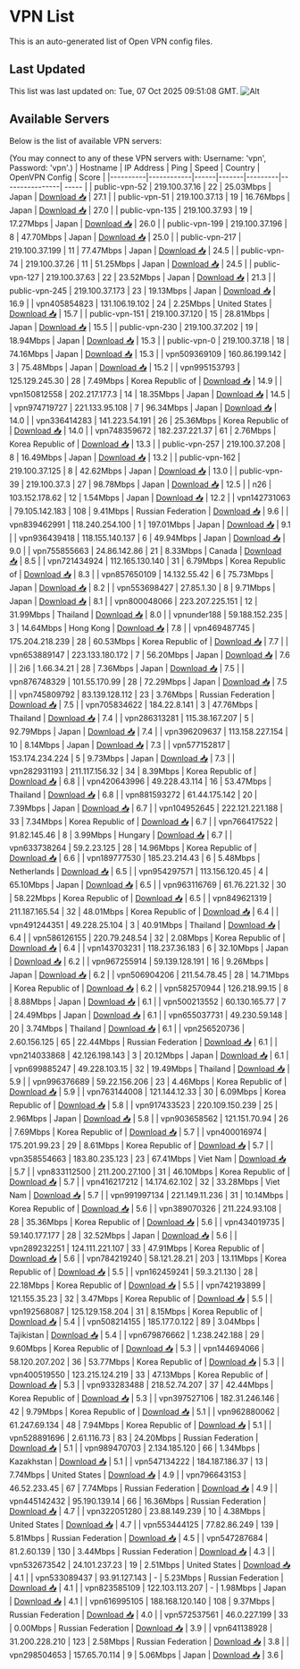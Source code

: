 # VPN List

This is an auto-generated list of Open VPN config files.

## Last Updated

This list was last updated on: Tue, 07 Oct 2025 09:51:08 GMT.
![Alt](https://repobeats.axiom.co/api/embed/186b98318ef1479477931607c1ad7d823f12451f.svg "Repobeats analytics image")

## Available Servers

Below is the list of available VPN servers:

(You may connect to any of these VPN servers with: Username: 'vpn', Password: 'vpn'.)
| Hostname | IP Address | Ping | Speed | Country | OpenVPN Config | Score |
|----------|------------|------|-------|---------|----------------| ----- |
| public-vpn-52 | 219.100.37.16 | 22 | 25.03Mbps | Japan | [Download 📥](./configs/server_0_JP.ovpn) | 27.1 |
| public-vpn-51 | 219.100.37.13 | 19 | 16.76Mbps | Japan | [Download 📥](./configs/server_1_JP.ovpn) | 27.0 |
| public-vpn-135 | 219.100.37.93 | 19 | 17.27Mbps | Japan | [Download 📥](./configs/server_2_JP.ovpn) | 26.0 |
| public-vpn-199 | 219.100.37.196 | 8 | 47.70Mbps | Japan | [Download 📥](./configs/server_3_JP.ovpn) | 25.0 |
| public-vpn-217 | 219.100.37.199 | 11 | 77.47Mbps | Japan | [Download 📥](./configs/server_4_JP.ovpn) | 24.5 |
| public-vpn-74 | 219.100.37.26 | 11 | 51.25Mbps | Japan | [Download 📥](./configs/server_5_JP.ovpn) | 24.5 |
| public-vpn-127 | 219.100.37.63 | 22 | 23.52Mbps | Japan | [Download 📥](./configs/server_6_JP.ovpn) | 21.3 |
| public-vpn-245 | 219.100.37.173 | 23 | 19.13Mbps | Japan | [Download 📥](./configs/server_7_JP.ovpn) | 16.9 |
| vpn405854823 | 131.106.19.102 | 24 | 2.25Mbps | United States | [Download 📥](./configs/server_8_US.ovpn) | 15.7 |
| public-vpn-151 | 219.100.37.120 | 15 | 28.81Mbps | Japan | [Download 📥](./configs/server_9_JP.ovpn) | 15.5 |
| public-vpn-230 | 219.100.37.202 | 19 | 18.94Mbps | Japan | [Download 📥](./configs/server_10_JP.ovpn) | 15.3 |
| public-vpn-0 | 219.100.37.18 | 18 | 74.16Mbps | Japan | [Download 📥](./configs/server_11_JP.ovpn) | 15.3 |
| vpn509369109 | 160.86.199.142 | 3 | 75.48Mbps | Japan | [Download 📥](./configs/server_12_JP.ovpn) | 15.2 |
| vpn995153793 | 125.129.245.30 | 28 | 7.49Mbps | Korea Republic of | [Download 📥](./configs/server_13_KR.ovpn) | 14.9 |
| vpn150812558 | 202.217.177.3 | 14 | 18.35Mbps | Japan | [Download 📥](./configs/server_14_JP.ovpn) | 14.5 |
| vpn974719727 | 221.133.95.108 | 7 | 96.34Mbps | Japan | [Download 📥](./configs/server_15_JP.ovpn) | 14.0 |
| vpn336414283 | 141.223.54.191 | 26 | 25.36Mbps | Korea Republic of | [Download 📥](./configs/server_16_KR.ovpn) | 14.0 |
| vpn748359672 | 182.237.221.37 | 61 | 2.76Mbps | Korea Republic of | [Download 📥](./configs/server_17_KR.ovpn) | 13.3 |
| public-vpn-257 | 219.100.37.208 | 8 | 16.49Mbps | Japan | [Download 📥](./configs/server_18_JP.ovpn) | 13.2 |
| public-vpn-162 | 219.100.37.125 | 8 | 42.62Mbps | Japan | [Download 📥](./configs/server_19_JP.ovpn) | 13.0 |
| public-vpn-39 | 219.100.37.3 | 27 | 98.78Mbps | Japan | [Download 📥](./configs/server_20_JP.ovpn) | 12.5 |
| n26 | 103.152.178.62 | 12 | 1.54Mbps | Japan | [Download 📥](./configs/server_21_JP.ovpn) | 12.2 |
| vpn142731063 | 79.105.142.183 | 108 | 9.41Mbps | Russian Federation | [Download 📥](./configs/server_22_RU.ovpn) | 9.6 |
| vpn839462991 | 118.240.254.100 | 1 | 197.01Mbps | Japan | [Download 📥](./configs/server_23_JP.ovpn) | 9.1 |
| vpn936439418 | 118.155.140.137 | 6 | 49.94Mbps | Japan | [Download 📥](./configs/server_24_JP.ovpn) | 9.0 |
| vpn755855663 | 24.86.142.86 | 21 | 8.33Mbps | Canada | [Download 📥](./configs/server_25_CA.ovpn) | 8.5 |
| vpn721434924 | 112.165.130.140 | 31 | 6.79Mbps | Korea Republic of | [Download 📥](./configs/server_26_KR.ovpn) | 8.3 |
| vpn857650109 | 14.132.55.42 | 6 | 75.73Mbps | Japan | [Download 📥](./configs/server_27_JP.ovpn) | 8.2 |
| vpn553698427 | 27.85.1.30 | 8 | 9.71Mbps | Japan | [Download 📥](./configs/server_28_JP.ovpn) | 8.1 |
| vpn800048066 | 223.207.225.151 | 12 | 31.99Mbps | Thailand | [Download 📥](./configs/server_29_TH.ovpn) | 8.0 |
| vpnunder188 | 59.188.152.235 | 3 | 14.64Mbps | Hong Kong | [Download 📥](./configs/server_30_HK.ovpn) | 7.8 |
| vpn469487745 | 175.204.218.239 | 28 | 60.53Mbps | Korea Republic of | [Download 📥](./configs/server_31_KR.ovpn) | 7.7 |
| vpn653889147 | 223.133.180.172 | 7 | 56.20Mbps | Japan | [Download 📥](./configs/server_32_JP.ovpn) | 7.6 |
| 2i6 | 1.66.34.21 | 28 | 7.36Mbps | Japan | [Download 📥](./configs/server_33_JP.ovpn) | 7.5 |
| vpn876748329 | 101.55.170.99 | 28 | 72.29Mbps | Japan | [Download 📥](./configs/server_34_JP.ovpn) | 7.5 |
| vpn745809792 | 83.139.128.112 | 23 | 3.76Mbps | Russian Federation | [Download 📥](./configs/server_35_RU.ovpn) | 7.5 |
| vpn705834622 | 184.22.8.141 | 3 | 47.76Mbps | Thailand | [Download 📥](./configs/server_36_TH.ovpn) | 7.4 |
| vpn286313281 | 115.38.167.207 | 5 | 92.79Mbps | Japan | [Download 📥](./configs/server_37_JP.ovpn) | 7.4 |
| vpn396209637 | 113.158.227.154 | 10 | 8.14Mbps | Japan | [Download 📥](./configs/server_38_JP.ovpn) | 7.3 |
| vpn577152817 | 153.174.234.224 | 5 | 9.73Mbps | Japan | [Download 📥](./configs/server_39_JP.ovpn) | 7.3 |
| vpn282931193 | 211.117.156.32 | 34 | 8.39Mbps | Korea Republic of | [Download 📥](./configs/server_40_KR.ovpn) | 6.8 |
| vpn420643996 | 49.228.43.114 | 16 | 53.47Mbps | Thailand | [Download 📥](./configs/server_41_TH.ovpn) | 6.8 |
| vpn881593272 | 61.44.175.142 | 20 | 7.39Mbps | Japan | [Download 📥](./configs/server_42_JP.ovpn) | 6.7 |
| vpn104952645 | 222.121.221.188 | 33 | 7.34Mbps | Korea Republic of | [Download 📥](./configs/server_43_KR.ovpn) | 6.7 |
| vpn766417522 | 91.82.145.46 | 8 | 3.99Mbps | Hungary | [Download 📥](./configs/server_44_HU.ovpn) | 6.7 |
| vpn633738264 | 59.2.23.125 | 28 | 14.96Mbps | Korea Republic of | [Download 📥](./configs/server_45_KR.ovpn) | 6.6 |
| vpn189777530 | 185.23.214.43 | 6 | 5.48Mbps | Netherlands | [Download 📥](./configs/server_46_NL.ovpn) | 6.5 |
| vpn954297571 | 113.156.120.45 | 4 | 65.10Mbps | Japan | [Download 📥](./configs/server_47_JP.ovpn) | 6.5 |
| vpn963116769 | 61.76.221.32 | 30 | 58.22Mbps | Korea Republic of | [Download 📥](./configs/server_48_KR.ovpn) | 6.5 |
| vpn849621319 | 211.187.165.54 | 32 | 48.01Mbps | Korea Republic of | [Download 📥](./configs/server_49_KR.ovpn) | 6.4 |
| vpn491244351 | 49.228.25.104 | 3 | 40.91Mbps | Thailand | [Download 📥](./configs/server_50_TH.ovpn) | 6.4 |
| vpn586126155 | 220.79.248.54 | 32 | 2.08Mbps | Korea Republic of | [Download 📥](./configs/server_51_KR.ovpn) | 6.4 |
| vpn143703231 | 118.237.36.183 | 6 | 32.10Mbps | Japan | [Download 📥](./configs/server_52_JP.ovpn) | 6.2 |
| vpn967255914 | 59.139.128.191 | 16 | 9.26Mbps | Japan | [Download 📥](./configs/server_53_JP.ovpn) | 6.2 |
| vpn506904206 | 211.54.78.45 | 28 | 14.71Mbps | Korea Republic of | [Download 📥](./configs/server_54_KR.ovpn) | 6.2 |
| vpn582570944 | 126.218.99.15 | 8 | 8.88Mbps | Japan | [Download 📥](./configs/server_55_JP.ovpn) | 6.1 |
| vpn500213552 | 60.130.165.77 | 7 | 24.49Mbps | Japan | [Download 📥](./configs/server_56_JP.ovpn) | 6.1 |
| vpn655037731 | 49.230.59.148 | 20 | 3.74Mbps | Thailand | [Download 📥](./configs/server_57_TH.ovpn) | 6.1 |
| vpn256520736 | 2.60.156.125 | 65 | 22.44Mbps | Russian Federation | [Download 📥](./configs/server_58_RU.ovpn) | 6.1 |
| vpn214033868 | 42.126.198.143 | 3 | 20.12Mbps | Japan | [Download 📥](./configs/server_59_JP.ovpn) | 6.1 |
| vpn699885247 | 49.228.103.15 | 32 | 19.49Mbps | Thailand | [Download 📥](./configs/server_60_TH.ovpn) | 5.9 |
| vpn996376689 | 59.22.156.206 | 23 | 4.46Mbps | Korea Republic of | [Download 📥](./configs/server_61_KR.ovpn) | 5.9 |
| vpn763144008 | 121.144.12.33 | 30 | 6.09Mbps | Korea Republic of | [Download 📥](./configs/server_62_KR.ovpn) | 5.8 |
| vpn917433523 | 220.109.150.239 | 25 | 2.96Mbps | Japan | [Download 📥](./configs/server_63_JP.ovpn) | 5.8 |
| vpn903658562 | 121.151.70.94 | 26 | 7.69Mbps | Korea Republic of | [Download 📥](./configs/server_64_KR.ovpn) | 5.7 |
| vpn400016974 | 175.201.99.23 | 29 | 8.61Mbps | Korea Republic of | [Download 📥](./configs/server_65_KR.ovpn) | 5.7 |
| vpn358554663 | 183.80.235.123 | 23 | 67.41Mbps | Viet Nam | [Download 📥](./configs/server_66_VN.ovpn) | 5.7 |
| vpn833112500 | 211.200.27.100 | 31 | 46.10Mbps | Korea Republic of | [Download 📥](./configs/server_67_KR.ovpn) | 5.7 |
| vpn416217212 | 14.174.62.102 | 32 | 33.28Mbps | Viet Nam | [Download 📥](./configs/server_68_VN.ovpn) | 5.7 |
| vpn991997134 | 221.149.11.236 | 31 | 10.14Mbps | Korea Republic of | [Download 📥](./configs/server_69_KR.ovpn) | 5.6 |
| vpn389070326 | 211.224.93.108 | 28 | 35.36Mbps | Korea Republic of | [Download 📥](./configs/server_70_KR.ovpn) | 5.6 |
| vpn434019735 | 59.140.177.177 | 28 | 32.52Mbps | Japan | [Download 📥](./configs/server_71_JP.ovpn) | 5.6 |
| vpn289232251 | 124.111.221.107 | 33 | 47.91Mbps | Korea Republic of | [Download 📥](./configs/server_72_KR.ovpn) | 5.6 |
| vpn784219240 | 58.121.28.21 | 203 | 13.11Mbps | Korea Republic of | [Download 📥](./configs/server_73_KR.ovpn) | 5.5 |
| vpn162459241 | 59.3.21.130 | 28 | 22.18Mbps | Korea Republic of | [Download 📥](./configs/server_74_KR.ovpn) | 5.5 |
| vpn742193899 | 121.155.35.23 | 32 | 3.47Mbps | Korea Republic of | [Download 📥](./configs/server_75_KR.ovpn) | 5.5 |
| vpn192568087 | 125.129.158.204 | 31 | 8.15Mbps | Korea Republic of | [Download 📥](./configs/server_76_KR.ovpn) | 5.4 |
| vpn508214155 | 185.177.0.122 | 89 | 3.04Mbps | Tajikistan | [Download 📥](./configs/server_77_TJ.ovpn) | 5.4 |
| vpn679876662 | 1.238.242.188 | 29 | 9.60Mbps | Korea Republic of | [Download 📥](./configs/server_78_KR.ovpn) | 5.3 |
| vpn144694066 | 58.120.207.202 | 36 | 53.77Mbps | Korea Republic of | [Download 📥](./configs/server_79_KR.ovpn) | 5.3 |
| vpn400519550 | 123.215.124.219 | 33 | 47.13Mbps | Korea Republic of | [Download 📥](./configs/server_80_KR.ovpn) | 5.3 |
| vpn933283488 | 218.52.74.207 | 37 | 42.44Mbps | Korea Republic of | [Download 📥](./configs/server_81_KR.ovpn) | 5.3 |
| vpn397527106 | 182.31.246.146 | 42 | 9.79Mbps | Korea Republic of | [Download 📥](./configs/server_82_KR.ovpn) | 5.1 |
| vpn962880062 | 61.247.69.134 | 48 | 7.94Mbps | Korea Republic of | [Download 📥](./configs/server_83_KR.ovpn) | 5.1 |
| vpn528891696 | 2.61.116.73 | 83 | 24.20Mbps | Russian Federation | [Download 📥](./configs/server_84_RU.ovpn) | 5.1 |
| vpn989470703 | 2.134.185.120 | 66 | 1.34Mbps | Kazakhstan | [Download 📥](./configs/server_85_KZ.ovpn) | 5.1 |
| vpn547134222 | 184.187.186.37 | 13 | 7.74Mbps | United States | [Download 📥](./configs/server_86_US.ovpn) | 4.9 |
| vpn796643153 | 46.52.233.45 | 67 | 7.74Mbps | Russian Federation | [Download 📥](./configs/server_87_RU.ovpn) | 4.9 |
| vpn445142432 | 95.190.139.14 | 66 | 16.36Mbps | Russian Federation | [Download 📥](./configs/server_88_RU.ovpn) | 4.7 |
| vpn322051280 | 23.88.149.239 | 10 | 4.38Mbps | United States | [Download 📥](./configs/server_89_US.ovpn) | 4.7 |
| vpn553444125 | 77.82.86.249 | 139 | 5.81Mbps | Russian Federation | [Download 📥](./configs/server_90_RU.ovpn) | 4.5 |
| vpn547287684 | 81.2.60.139 | 130 | 3.44Mbps | Russian Federation | [Download 📥](./configs/server_91_RU.ovpn) | 4.3 |
| vpn532673542 | 24.101.237.23 | 19 | 2.51Mbps | United States | [Download 📥](./configs/server_92_US.ovpn) | 4.1 |
| vpn533089437 | 93.91.127.143 | - | 5.23Mbps | Russian Federation | [Download 📥](./configs/server_93_RU.ovpn) | 4.1 |
| vpn823585109 | 122.103.113.207 | - | 1.98Mbps | Japan | [Download 📥](./configs/server_94_JP.ovpn) | 4.1 |
| vpn616995105 | 188.168.120.140 | 108 | 9.37Mbps | Russian Federation | [Download 📥](./configs/server_95_RU.ovpn) | 4.0 |
| vpn572537561 | 46.0.227.199 | 33 | 0.00Mbps | Russian Federation | [Download 📥](./configs/server_96_RU.ovpn) | 3.9 |
| vpn641138928 | 31.200.228.210 | 123 | 2.58Mbps | Russian Federation | [Download 📥](./configs/server_97_RU.ovpn) | 3.8 |
| vpn298504653 | 157.65.70.114 | 9 | 5.06Mbps | Japan | [Download 📥](./configs/server_98_JP.ovpn) | 3.6 |
